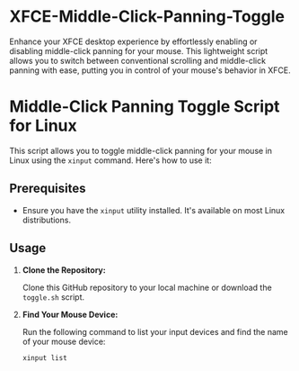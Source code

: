 # XFCE-Middle-Click-Panning-Toggle
Enhance your XFCE desktop experience by effortlessly enabling or disabling middle-click panning for your mouse. This lightweight script allows you to switch between conventional scrolling and middle-click panning with ease, putting you in control of your mouse's behavior in XFCE.

# Middle-Click Panning Toggle Script for Linux

This script allows you to toggle middle-click panning for your mouse in Linux using the `xinput` command. Here's how to use it:

## Prerequisites

- Ensure you have the `xinput` utility installed. It's available on most Linux distributions.

## Usage

1. **Clone the Repository:**

   Clone this GitHub repository to your local machine or download the `toggle.sh` script.

2. **Find Your Mouse Device:**

   Run the following command to list your input devices and find the name of your mouse device:

   ```bash
   xinput list
